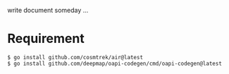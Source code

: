 write document someday ...

# Requirement
```shell
$ go install github.com/cosmtrek/air@latest
$ go install github.com/deepmap/oapi-codegen/cmd/oapi-codegen@latest
```
